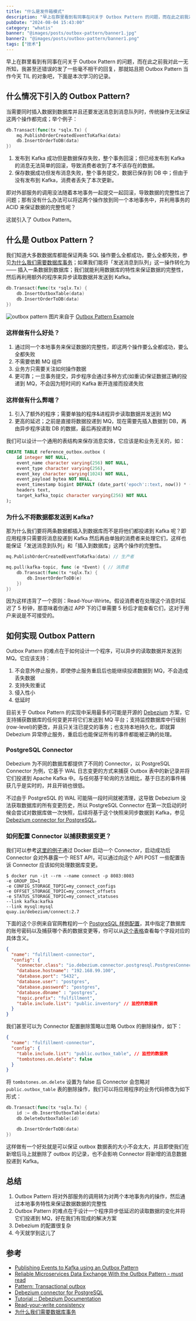 ```yaml
---
title: "什么是发件箱模式"
description: "早上在群里看到有同事在问关于 Outbox Pattern 的问题，而在此之前我对此一无所知，我甚至还错误的发了一些毫不相干的回复，那就姑且把 Outbox Pattern 当作今天 TIL 的对象吧，下面是本次学习的记录"
pubDate: "2024-08-04 15:43:00"
category: "whatis"
banner: "@images/posts/outbox-pattern/banner1.jpg"
banner2: "@images/posts/outbox-pattern/banner1.png"
tags: ["技术"]
---
```


早上在群里看到有同事在问关于 Outbox Pattern 的问题，而在此之前我对此一无所知，我甚至还错误的发了一些毫不相干的回复，那就姑且把 Outbox Pattern 当作今天 TIL 的对象吧，下面是本次学习的记录。

## 什么情况下引入的 Outbox Pattern?

当需要同时插入数据到数据库并且还要发送消息到消息队列时，传统操作无法保证这两个操作都完成；举个例子：

```go
db.Transact(func(tx *sqlx.Tx) {
    mq.PublishOrderCreatedEventToKafka(data)
    db.InsertOrderToDB(data)
})
```

1. 发布到 Kafka 成功但是数据保存失败，整个事务回滚；但已经发布到 Kafka 的消息无法简单的回滚，导致消费者收到了本不该存在的数据。
2. 保存数据成功但发布消息失败，整个事务提交，数据已保存到 DB 中；但由于没有发布到 Kafka，消费者丢失了本次更新。

即对外部服务的调用没法随着本地事务一起提交一起回滚，导致数据的完整性出了问题；那有没有什么办法可以将这两个操作放到同一个本地事务中，并利用事务的 ACID 来保证数据的完整性呢？

这就引入了 Outbox Pattern。

## 什么是 Outbox Pattern？

我们知道大多数数据库都能保证两条 SQL 操作要么全都成功，要么全都失败，参见[为什么我们需要数据库事务](https://godruoyi.com/posts/why-do-we-need-database-transactions/)；如果我们能将「发送消息到队列」这一操作转化为 —— 插入一条数据到数据库；我们就能利用数据库的特性来保证数据的完整性，然后再利用额外的程序来异步读取数据并发送到 Kafka。

```go
db.Transact(func(tx *sqlx.Tx) {
    db.InsertOutboxTable(data)
    db.InsertOrderToDB(data)
})
```

![outbox pattern](@images/posts/outbox-pattern/outbox-pattern.png)
图片来自于 [Outbox Pattern Example](https://github.com/debezium/debezium-examples/tree/main/outbox)

### 这样做有什么好处？

1. 通过同一个本地事务来保证数据的完整性，即这两个操作要么全都成功，要么全都失败
2. 不需要依赖 MQ 组件
3. 业务方只需要关注如何操作数据
4. 更可靠；一旦事务提交，异步程序会通过多种方式(如重试)保证数据正确的投递到 MQ，不会因为短时间的 Kafka 断开连接而投递失败

### 这样做有什么弊端？

1. 引入了额外的程序；需要单独的程序&进程异步读取数据并发送到 MQ
2. 更高的延迟；之前是直接将数据投递到 MQ，现在需要先插入数据到 DB，再由异步程序读取 DB 的数据，最后再投递到 MQ

我们可以设计一个通用的表结构来保存消息实体，它应该是和业务无关的，如：

```sql
CREATE TABLE reference_outbox.outbox (
    id integer NOT NULL,
    event_name character varying(256) NOT NULL,
    event_type character varying(256),
    event_key character varying(1024) NOT NULL,
    event_payload bytea NOT NULL,
    event_timestamp bigint DEFAULT (date_part('epoch'::text, now()) * (1000)::double precision) NOT NULL,
    headers text,
    target_kafka_topic character varying(256) NOT NULL
);
```

### 为什么不将数据都发送到 Kafka?

那为什么我们要将两条数据都插入到数据库而不是将他们都投递到 Kafka 呢？即应用程序只需要将消息投递到 Kafka 然后再由单独的消费者来处理它们，这样也能保证「发送消息到队列」和「插入到数据库」这两个操作的完整性。

```go
mq.PublishOrderCreatedEventToKafka(data) // 生产者

mq.pull(kafka-topic, func (e *Event) { // 消费者
    db.Transact(func(tx *sqlx.Tx) {
        db.InsertOrderToDB(e)
    })
})
```

因为这样违背了一个原则：Read-Your-Wrirte。假设消费者在处理这个消息时延迟了 5 秒钟，那意味着你通过 APP 下的订单需要 5 秒后才能查看它们，这对于用户来说是不可接受的。

## 如何实现 Outbox Pattern

Outbox Pattern 的难点在于如何设计一个程序，可以异步的读取数据并发送到 MQ。它应该支持：

1. 不会意外停止服务，即使停止服务重启后也能继续投递数据到 MQ，不会造成丢失数据
2. 支持失败重试
3. 侵入性小
4. 低延时

目前关于 Outbox Pattern 的实现中采用最多的可能是开源的 [Debezium](https://github.com/debezium/debezium) 方案，它支持捕获数据库的任何变更并将它们发送到 MQ 平台；支持监控数据库中行级别(row-level)的更改，并且只关注已提交的事务；也支持本地持久化，即就算 Debezium 异常停止服务，重启后也能保证所有的事件都能被正确的处理。

### PostgreSQL Connector

Debezium 为不同的数据库都提供了不同的 Connector，以 PostgreSQL Connector 为例，它基于 WAL 日志变更的方式来捕获 Outbox 表中的新记录并将它们投递到 Apache Kafka 中。与任何基于轮询的方法相比，基于日志的事件捕获几乎是实时的，并且开销也很低。

不过由于 PostgreSQL 的 WAL 可能隔一段时间就被清理，这导致 Debezium 没法获取数据库的所有变更历史，所以 PostgreSQL Connector 在第一次启动的时候会尝试对数据库做一次快照，后续将基于这个快照来同步数据到 Kafka，参见 [Debezium connector for PostgreSQL](https://debezium.io/documentation/reference/2.7/connectors/postgresql.html#postgresql-overview)。

### 如何配置 Connector 以捕获数据变更？

我们可以参考[这里的例子](https://debezium.io/documentation/reference/2.7/tutorial.html#starting-kafka-connect)通过 Docker 启动一个 Connector，启动成功后 Connector 会对外暴露一个 REST API，可以通过向这个 API POST 一些配置告诉 Connector 应该如何处理数据库变更。

```
$ docker run -it --rm --name connect -p 8083:8083 
-e GROUP_ID=1 
-e CONFIG_STORAGE_TOPIC=my_connect_configs 
-e OFFSET_STORAGE_TOPIC=my_connect_offsets 
-e STATUS_STORAGE_TOPIC=my_connect_statuses 
--link kafka:kafka 
--link mysql:mysql 
quay.io/debezium/connect:2.7
```

下面的这个示例来自官网教程的一个 [PostgreSQL 样例配置](https://debezium.io/documentation/reference/2.7/connectors/postgresql.html#postgresql-example-configuration)，其中指定了数据库的账号密码以及捕获哪个表的数据变更等，你可以从[这个表格](https://debezium.io/documentation/reference/2.7/connectors/postgresql.html#postgresql-connector-properties)查看每个字段对应的具体含义。

```json
{
  "name": "fulfillment-connector",  
  "config": {
    "connector.class": "io.debezium.connector.postgresql.PostgresConnector", 
    "database.hostname": "192.168.99.100", 
    "database.port": "5432", 
    "database.user": "postgres", 
    "database.password": "postgres", 
    "database.dbname" : "postgres", 
    "topic.prefix": "fulfillment", 
    "table.include.list": "public.inventory" // 监控的数据表
  }
}
```

我们甚至可以为 Connector 配置删除策略以忽略 Outbox 的删除操作，如下：

```json
{
  "name": "fulfillment-connector",  
  "config": {
    "table.include.list": "public.outbox_table", // 监控的数据表
    "tombstones.on.delete": false
  }
}
```

将 `tombstones.on.delete` 设置为 false 后 Connector 会忽略对 `public.outbox_table` 表的删除操作，我们可以将应用程序的业务代码修改为如下形式：

```go
db.Transact(func(tx *sqlx.Tx) {
    id := db.InsertOutboxTable(data)
    db.DeleteOutboxTable(id)

    db.InsertOrderToDB(data)
})
```

这样做有一个好处就是可以保证 outbox 数据表的大小不会太大，并且即使我们在新增后马上就删除了 outbox 的记录，也不会影响 Connector 将新增的消息数据投递到 Kafka。

## 总结

1. Outbox Pattern 将对外部服务的调用转为对两个本地事务内的操作，然后通过本地事务特性来保证数据数据的完整性
2. Outbox Pattern 的难点在于设计一个程序异步低延迟的读取数据的变化并将它们投递到 MQ，好在我们有现成的解决方案
3. Debezium 的配置很复杂
4. 今天就学到这儿了

## 参考
* [Publishing Events to Kafka using an Outbox Pattern](https://medium.com/contino-engineering/publishing-events-to-kafka-using-a-outbox-pattern-867a48e29d35)
* [Reliable Microservices Data Exchange With the Outbox Pattern - must read](https://debezium.io/blog/2019/02/19/reliable-microservices-data-exchange-with-the-outbox-pattern/)
* [Pattern: Transactional outbox](https://microservices.io/patterns/data/transactional-outbox.html)
* [Debezium connector for PostgreSQL](https://debezium.io/documentation/reference/2.7/connectors/postgresql.html#debezium-connector-for-postgresql)
* [Tutorial :: Debezium Documentation](https://debezium.io/documentation/reference/2.7/tutorial.html#introduction-debezium)
* [Read-your-write consistency](https://arpitbhayani.me/blogs/read-your-write-consistency/)
* [为什么我们需要数据库事务](https://godruoyi.com/posts/why-do-we-need-database-transactions/)

